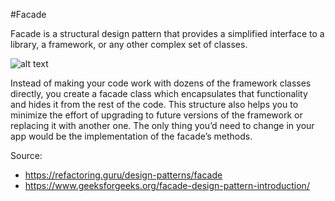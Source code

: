 #Facade

Facade is a structural design pattern that provides a simplified interface to a library, a framework, or any other complex set of classes.

![alt text](https://refactoring.guru/images/patterns/diagrams/facade/example-2x.png)


Instead of making your code work with dozens of the framework classes directly, you create a facade class which encapsulates that functionality and hides it from the rest of the code. This structure also helps you to minimize the effort of upgrading to future versions of the framework or replacing it with another one. The only thing you’d need to change in your app would be the implementation of the facade’s methods.

Source: 
- https://refactoring.guru/design-patterns/facade
- https://www.geeksforgeeks.org/facade-design-pattern-introduction/